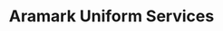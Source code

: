 ---
title: "Aramark Uniform Services"
url: /indianapolis/aramark-uniform-services/
shop: clothes
---